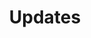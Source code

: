 ---
title: Updates
layout: tag
author_profile: false
taxonomy: Updates
permalink: /detections/updates/
sidebar:
  nav: "detections"
---